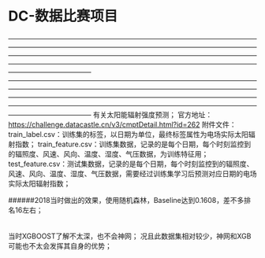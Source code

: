 # DC-数据比赛项目
————————————————————————————————————————————————————————————————————————————————————————————————————————————————————————————————————————————————————————————
————————————————————————————————————————————————————————————————————————————————————————————————————————————————————————————————————————————————————————————
有关太阳能辐射强度预测；
官方地址：https://challenge.datacastle.cn/v3/cmptDetail.html?id=262
附件文件：
train_label.csv：训练集的标签，以日期为单位，最终标签属性为电场实际太阳辐射指数；
train_feature.csv：训练集数据，记录的是每个日期，每个时刻监控到的辐照度、风速、风向、温度、湿度、气压数据，为训练特征用；
test_feature.csv：测试集数据，记录的是每个日期，每个时刻监控到的辐照度、风速、风向、温度、湿度、气压数据，需要经过训练集学习后预测对应日期的电场实际太阳辐射指数；

######2018当时做出的效果，使用随机森林，Baseline达到0.1608，差不多排名16左右；
######
当时XGBOOST了解不太深，也不会神网；
况且此数据集相对较少，神网和XGB可能也不太会发挥其自身的优势；
